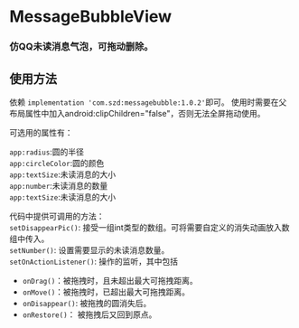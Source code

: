 # MessageBubbleView
### 仿QQ未读消息气泡，可拖动删除。
## 使用方法
依赖 `implementation 'com.szd:messagebubble:1.0.2'`即可。
使用时需要在父布局属性中加入android:clipChildren="false"，否则无法全屏拖动使用。

可选用的属性有：

`app:radius`:圆的半径</br>
`app:circleColor`:圆的颜色</br>
`app:textSize`:未读消息的大小</br>
`app:number`:未读消息的数量</br>
`app:textSize`:未读消息的大小</br>

代码中提供可调用的方法：</br>
`setDisappearPic()`: 接受一组int类型的数组。可将需要自定义的消失动画放入数组中传入。</br>
`setNumber()`: 设置需要显示的未读消息数量。</br>
`setOnActionListener()`: 操作的监听，其中包括</br>
* `onDrag()`：被拖拽时，且未超出最大可拖拽距离。
* `onMove()`：被拖拽时，已超出最大可拖拽距离。
* `onDisappear()`: 被拖拽的圆消失后。
* `onRestore()`： 被拖拽后又回到原点。